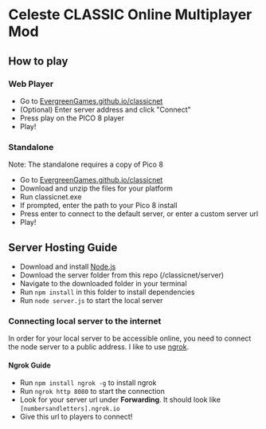 # Celeste CLASSIC Online Multiplayer Mod

## How to play
### Web Player
- Go to [EvergreenGames.github.io/classicnet](https://evergreengames.github.io/classicnet/)
- (Optional) Enter server address and click "Connect"
- Press play on the PICO 8 player
- Play!

### Standalone
Note: The standalone requires a copy of Pico 8
- Go to [EvergreenGames.github.io/classicnet](https://evergreengames.github.io/classicnet/)
- Download and unzip the files for your platform
- Run classicnet.exe
- If prompted, enter the path to your Pico 8 install
- Press enter to connect to the default server, or enter a custom server url
- Play!

## Server Hosting Guide
- Download and install [Node.js](https://nodejs.org)
- Download the server folder from this repo (/classicnet/server)
- Navigate to the downloaded folder in your terminal
- Run `npm install` in this folder to install dependencies
- Run `node server.js` to start the local server
### Connecting local server to the internet
In order for your local server to be accessible online, you need to connect the node server to a public address. I like to use [ngrok](https://ngrok.com).
#### Ngrok Guide
- Run `npm install ngrok -g` to install ngrok
- Run `ngrok http 8080` to start the connection
- Look for your server url under **Forwarding**. It should look like `[numbersandletters].ngrok.io`
- Give this url to players to connect!
